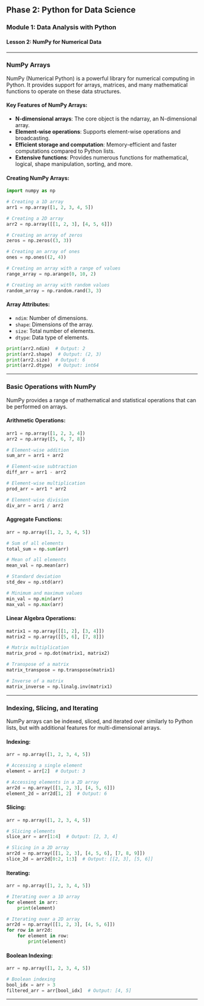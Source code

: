 ## Phase 2: Python for Data Science

### Module 1: Data Analysis with Python

#### Lesson 2: NumPy for Numerical Data

---

### NumPy Arrays

NumPy (Numerical Python) is a powerful library for numerical computing in Python. It provides support for arrays, matrices, and many mathematical functions to operate on these data structures.

#### Key Features of NumPy Arrays:
- **N-dimensional arrays**: The core object is the ndarray, an N-dimensional array.
- **Element-wise operations**: Supports element-wise operations and broadcasting.
- **Efficient storage and computation**: Memory-efficient and faster computations compared to Python lists.
- **Extensive functions**: Provides numerous functions for mathematical, logical, shape manipulation, sorting, and more.

#### Creating NumPy Arrays:
```python
import numpy as np

# Creating a 1D array
arr1 = np.array([1, 2, 3, 4, 5])

# Creating a 2D array
arr2 = np.array([[1, 2, 3], [4, 5, 6]])

# Creating an array of zeros
zeros = np.zeros((3, 3))

# Creating an array of ones
ones = np.ones((2, 4))

# Creating an array with a range of values
range_array = np.arange(0, 10, 2)

# Creating an array with random values
random_array = np.random.rand(3, 3)
```

#### Array Attributes:
- `ndim`: Number of dimensions.
- `shape`: Dimensions of the array.
- `size`: Total number of elements.
- `dtype`: Data type of elements.

```python
print(arr2.ndim)  # Output: 2
print(arr2.shape)  # Output: (2, 3)
print(arr2.size)  # Output: 6
print(arr2.dtype)  # Output: int64
```

---

### Basic Operations with NumPy

NumPy provides a range of mathematical and statistical operations that can be performed on arrays.

#### Arithmetic Operations:
```python
arr1 = np.array([1, 2, 3, 4])
arr2 = np.array([5, 6, 7, 8])

# Element-wise addition
sum_arr = arr1 + arr2

# Element-wise subtraction
diff_arr = arr1 - arr2

# Element-wise multiplication
prod_arr = arr1 * arr2

# Element-wise division
div_arr = arr1 / arr2
```

#### Aggregate Functions:
```python
arr = np.array([1, 2, 3, 4, 5])

# Sum of all elements
total_sum = np.sum(arr)

# Mean of all elements
mean_val = np.mean(arr)

# Standard deviation
std_dev = np.std(arr)

# Minimum and maximum values
min_val = np.min(arr)
max_val = np.max(arr)
```

#### Linear Algebra Operations:
```python
matrix1 = np.array([[1, 2], [3, 4]])
matrix2 = np.array([[5, 6], [7, 8]])

# Matrix multiplication
matrix_prod = np.dot(matrix1, matrix2)

# Transpose of a matrix
matrix_transpose = np.transpose(matrix1)

# Inverse of a matrix
matrix_inverse = np.linalg.inv(matrix1)
```

---

### Indexing, Slicing, and Iterating

NumPy arrays can be indexed, sliced, and iterated over similarly to Python lists, but with additional features for multi-dimensional arrays.

#### Indexing:
```python
arr = np.array([1, 2, 3, 4, 5])

# Accessing a single element
element = arr[2]  # Output: 3

# Accessing elements in a 2D array
arr2d = np.array([[1, 2, 3], [4, 5, 6]])
element_2d = arr2d[1, 2]  # Output: 6
```

#### Slicing:
```python
arr = np.array([1, 2, 3, 4, 5])

# Slicing elements
slice_arr = arr[1:4]  # Output: [2, 3, 4]

# Slicing in a 2D array
arr2d = np.array([[1, 2, 3], [4, 5, 6], [7, 8, 9]])
slice_2d = arr2d[0:2, 1:3]  # Output: [[2, 3], [5, 6]]
```

#### Iterating:
```python
arr = np.array([1, 2, 3, 4, 5])

# Iterating over a 1D array
for element in arr:
    print(element)

# Iterating over a 2D array
arr2d = np.array([[1, 2, 3], [4, 5, 6]])
for row in arr2d:
    for element in row:
        print(element)
```

#### Boolean Indexing:
```python
arr = np.array([1, 2, 3, 4, 5])

# Boolean indexing
bool_idx = arr > 3
filtered_arr = arr[bool_idx]  # Output: [4, 5]
```

---

